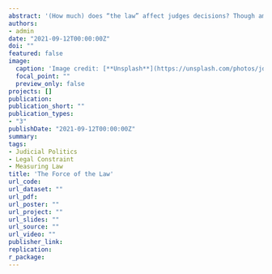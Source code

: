 ```yaml
---
abstract: '(How much) does “the law” affect judges decisions? Though among the most fundamental of questions in judicial politics, the effect of the law is difficult to identify. A number of past studies have taken clever approaches to tackling this difficult question; however, they offer mixed findings at best, and are sometimes critiqued on methdological grounds. I provide new evidence by taking a new perspective on the law: I conceptualize the law as the mapping from cases to outcomes implied by all past court decisions. I use that perspective to develop a strategy that exploits attributes of Gaussian process classification to isolate the effect of the law on judges’ votes from the effect of judges’ own preferences. I apply this strategy to data on First Amendment Free Exercise cases at the U.S. Supreme Court. I find the justices exhibit varying levels of deference to the implications of past decisions, with some justices showing substantial effects and others essentially unaffected. In addition to providing the best available evidence of the constraining effect of law, I provide a measure of the legal status quo, an important theoretical concept in judicial politics, and highlight past studies’ vulnerability to misspecification bias, a problem my modeling strategy also solves.'
authors:
- admin
date: "2021-09-12T00:00:00Z"
doi: ""
featured: false
image:
  caption: 'Image credit: [**Unsplash**](https://unsplash.com/photos/jdD8gXaTZsc)'
  focal_point: ""
  preview_only: false
projects: []
publication:
publication_short: ""
publication_types:
- "3"
publishDate: "2021-09-12T00:00:00Z"
summary:
tags:
- Judicial Politics
- Legal Constraint
- Measuring Law
title: 'The Force of the Law'
url_code:
url_dataset: ""
url_pdf:
url_poster: ""
url_project: ""
url_slides: ""
url_source: ""
url_video: ""
publisher_link:
replication:
r_package:
---
```

